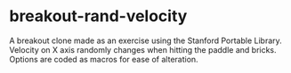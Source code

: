 # breakout-rand-velocity
A breakout clone made as an exercise using the Stanford Portable Library.
Velocity on X axis randomly changes when hitting the paddle and bricks.
Options are coded as macros for ease of alteration.
